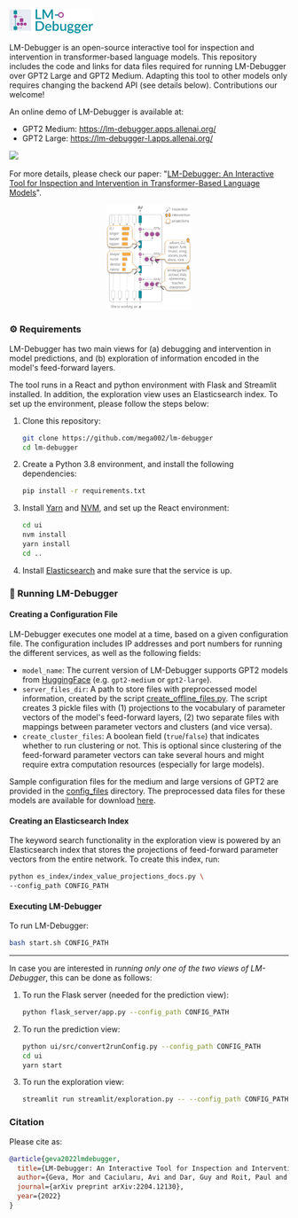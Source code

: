 [//]: # (# LM-Debugger 🔎 )
### 
<img width="30%" src="img/lmdebugger_logo.png" />

LM-Debugger is an open-source interactive tool for inspection and intervention in transformer-based language models.
This repository includes the code and links for data files required for running LM-Debugger over GPT2 Large and GPT2 Medium. Adapting this tool to other models only requires changing the backend API (see details below). 
Contributions our welcome!


An online demo  of LM-Debugger is available at: 
- GPT2 Medium: https://lm-debugger.apps.allenai.org/
- GPT2 Large: https://lm-debugger-l.apps.allenai.org/


[<img width="70%" src="https://user-images.githubusercontent.com/18243390/164968806-6e56f993-8cca-4c27-9e27-adaaa6ebc904.png"/>](http://www.youtube.com/watch?v=5D_GiJv7O-M "LM-Debugger demonstration")


For more details, please check our paper:
"[LM-Debugger: An Interactive Tool for Inspection and Intervention in Transformer-Based Language Models](https://arxiv.org/abs/2204.12130)".

<p align="center"><img width="30%" src="img/img.png" /></p>


### ⚙️ Requirements

LM-Debugger has two main views for (a) debugging and intervention in model predictions, and (b) exploration of information encoded in the model's feed-forward layers.

The tool runs in a React and python environment with Flask and Streamlit installed. In addition, the exploration view uses an Elasticsearch index. To set up the environment, please follow the steps below:

1. Clone this repository:
   ```bash
   git clone https://github.com/mega002/lm-debugger
   cd lm-debugger
   ```
2. Create a Python 3.8 environment, and install the following dependencies:
   ```bash
   pip install -r requirements.txt
   ```

4. Install [Yarn](https://yarnpkg.com/) and [NVM](https://github.com/nvm-sh/nvm), and set up the React environment:
   ```bash
   cd ui
   nvm install
   yarn install
   cd ..
   ```

5. Install [Elasticsearch](https://www.elastic.co/guide/en/elasticsearch/reference/current/install-elasticsearch.html) and make sure that the service is up.



### 🔎 Running LM-Debugger

#### Creating a Configuration File 
LM-Debugger executes one model at a time, based on a given configuration file. The configuration includes IP addresses and port numbers for running the different services, as well as the following fields:
- `model_name`: The current version of LM-Debugger supports GPT2 models from [HuggingFace](https://huggingface.co/transformers) (e.g. `gpt2-medium` or `gpt2-large`).
- `server_files_dir`: A path to store files with preprocessed model information, created by the script [create_offline_files.py](flask_server/create_offline_files.py). The script creates 3 pickle files with (1) projections to the vocabulary of parameter vectors of the model's feed-forward layers, (2) two separate files with mappings between parameter vectors and clusters (and vice versa).   
- `create_cluster_files`: A boolean field (`true`/`false`) that indicates whether to run clustering or not. This is optional since clustering of the feed-forward parameter vectors can take several hours and might require extra computation resources (especially for large models).    

Sample configuration files for the medium and large versions of GPT2 are provided in the [config_files](config_files) directory.
The preprocessed data files for these models are available for download [here](https://console.cloud.google.com/storage/browser/ai2i/ffn_debugger).

#### Creating an Elasticsearch Index
The keyword search functionality in the exploration view is powered by an Elasticsearch index that stores the projections of feed-forward parameter vectors from the entire network. To create this index, run:
```bash
python es_index/index_value_projections_docs.py \
--config_path CONFIG_PATH
```


#### Executing LM-Debugger

To run LM-Debugger:
```bash
bash start.sh CONFIG_PATH
```

------------------------------
In case you are interested in _running only one of the two views of LM-Debugger_, this can be done as follows:

1. To run the Flask server (needed for the prediction view):
   ```bash
   python flask_server/app.py --config_path CONFIG_PATH
   ```

2. To run the prediction view:
   ```bash
   python ui/src/convert2runConfig.py --config_path CONFIG_PATH
   cd ui
   yarn start
   ```

3. To run the exploration view:
   ```bash
   streamlit run streamlit/exploration.py -- --config_path CONFIG_PATH
   ```


### Citation
Please cite as:
```bibtex
@article{geva2022lmdebugger,
  title={LM-Debugger: An Interactive Tool for Inspection and Intervention in Transformer-Based Language Models},
  author={Geva, Mor and Caciularu, Avi and Dar, Guy and Roit, Paul and Sadde, Shoval and Shlain, Micah and Tamir, Bar and Goldberg, Yoav},
  journal={arXiv preprint arXiv:2204.12130},
  year={2022}
}
```
